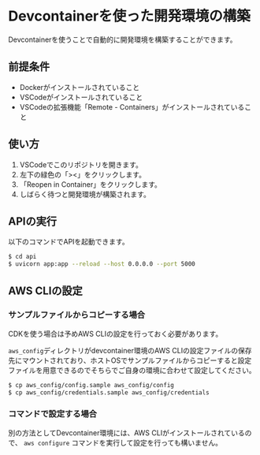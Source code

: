 # Devcontainerを使った開発環境の構築
Devcontainerを使うことで自動的に開発環境を構築することができます。

## 前提条件
- Dockerがインストールされていること
- VSCodeがインストールされていること
- VSCodeの拡張機能「Remote - Containers」がインストールされていること

## 使い方
1. VSCodeでこのリポジトリを開きます。
2. 左下の緑色の「><」をクリックします。
3. 「Reopen in Container」をクリックします。
4. しばらく待つと開発環境が構築されます。

## APIの実行
以下のコマンドでAPIを起動できます。
```bash
$ cd api
$ uvicorn app:app --reload --host 0.0.0.0 --port 5000
```

## AWS CLIの設定
### サンプルファイルからコピーする場合
CDKを使う場合は予めAWS CLIの設定を行っておく必要があります。

`aws_config`ディレクトリがdevcontainer環境のAWS CLIの設定ファイルの保存先にマウントされており、ホストOSでサンプルファイルからコピーすると設定ファイルを用意できるのでそちらでご自身の環境に合わせて設定してください。

```bash
$ cp aws_config/config.sample aws_config/config
$ cp aws_config/credentials.sample aws_config/credentials
```

### コマンドで設定する場合
別の方法としてDevcontainer環境には、AWS CLIがインストールされているので、 `aws configure` コマンドを実行して設定を行っても構いません。

